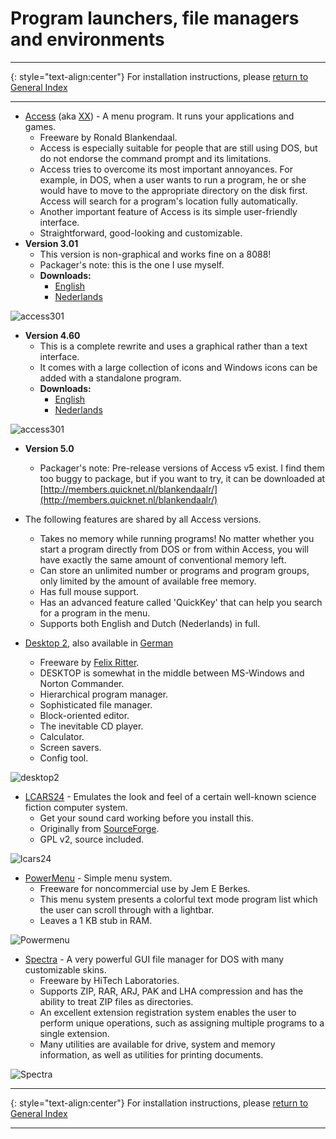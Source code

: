 # Program launchers, file managers and environments

-----

{: style="text-align:center"}
For installation instructions, please [return to General Index](README.md)

-----

+ <u>Access</u> (aka <u>XX</u>) - A menu program. It runs your applications and games.
    + Freeware by Ronald Blankendaal.
    + Access is especially suitable for people that are still using DOS, but do not endorse the command prompt and its limitations.
    + Access tries to overcome its most important annoyances. For example, in DOS, when a user wants to run a program, he or she would have to move to the appropriate directory on the disk first. Access will search for a program's location fully automatically.
    + Another important feature of Access is its simple user-friendly interface.
    + Straightforward, good-looking and customizable.
+ **Version 3.01**
    + This version is non-graphical and works fine on a 8088!
    + Packager's note: this is the one I use myself.
    + **Downloads:**
        + [English](./zip/xx3en.zip)
        + [Nederlands](./zip/xx3nl.zip)

![access301](./imgs/xx301.gif)  

+ **Version 4.60**
    + This is a complete rewrite and uses a graphical rather than a text interface.
    + It comes with a large collection of icons and Windows icons can be added with a standalone program.
    + **Downloads:**
        + [English](./zip/xx4en.zip)
        + [Nederlands](./zip/xx4nl.zip)

![access301](./imgs/xx460.gif)

+ **Version 5.0**
    + Packager's note: Pre-release versions of Access v5 exist. I find them too buggy to package, but if you want to try, it can be downloaded at [http://members.quicknet.nl/blankendaalr/](http://members.quicknet.nl/blankendaalr/)
+ The following features are shared by all Access versions.
    + Takes no memory while running programs! No matter whether you start a program directly from DOS or from within Access, you will have exactly the same amount of conventional memory left.
    + Can store an unlimited number or programs and program groups, only limited by the amount of available free memory.
    + Has full mouse support.
    + Has an advanced feature called 'QuickKey' that can help you search for a program in the menu.
    + Supports both English and Dutch (Nederlands) in full.

+ [Desktop 2](./zip/dsk2e.zip), also available in [German](./zip/dsk2g.zip)
    + Freeware by [Felix Ritter](http://www.mevis-research.de/~ritter/awakeideas/desktop.html).
    + DESKTOP is somewhat in the middle between MS-Windows and Norton Commander.
    + Hierarchical program manager.
    + Sophisticated file manager.
    + Block-oriented editor.
    + The inevitable CD player.
    + Calculator.
    + Screen savers.
    + Config tool.

![desktop2](./imgs/dsk2.png)

+ [LCARS24](./zip/LCARS24.zip) - Emulates the look and feel of a certain well-known science fiction computer system.
    + Get your sound card working before you install this.
    + Originally from [SourceForge](https://sourceforge.net/projects/lcars24/).
    + GPL v2, source included.

![lcars24](./imgs/LCARS24.jpg)

+ [PowerMenu](./zip/powrmenu.zip) - Simple menu system.
    + Freeware for noncommercial use by Jem E Berkes.
    +  This menu system presents a colorful text mode program list which the user can scroll through with a lightbar.
    + Leaves a 1 KB stub in RAM. 

![Powermenu](./imgs/powrmenu.png)

+ [Spectra](./zip/spectra.zip) - A very powerful GUI
file manager for DOS with many customizable skins.
    + Freeware by HiTech Laboratories.
    + Supports ZIP, RAR, ARJ, PAK and LHA compression and has the ability to treat ZIP files as directories.
    + An excellent extension registration system enables the user to perform unique operations, such as assigning multiple programs to a single extension.
    + Many utilities are available for drive, system and memory information, as well as utilities for printing documents.

![Spectra](./imgs/spectra.png)

-----

{: style="text-align:center"}
For installation instructions, please [return to General Index](README.md)

-----
